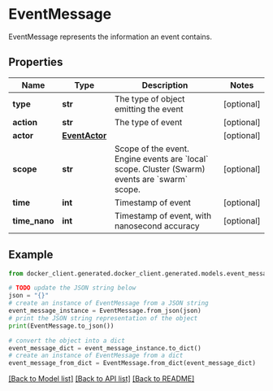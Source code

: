 # EventMessage

EventMessage represents the information an event contains. 

## Properties

Name | Type | Description | Notes
------------ | ------------- | ------------- | -------------
**type** | **str** | The type of object emitting the event | [optional] 
**action** | **str** | The type of event | [optional] 
**actor** | [**EventActor**](EventActor.md) |  | [optional] 
**scope** | **str** | Scope of the event. Engine events are &#x60;local&#x60; scope. Cluster (Swarm) events are &#x60;swarm&#x60; scope.  | [optional] 
**time** | **int** | Timestamp of event | [optional] 
**time_nano** | **int** | Timestamp of event, with nanosecond accuracy | [optional] 

## Example

```python
from docker_client.generated.docker_client.generated.models.event_message import EventMessage

# TODO update the JSON string below
json = "{}"
# create an instance of EventMessage from a JSON string
event_message_instance = EventMessage.from_json(json)
# print the JSON string representation of the object
print(EventMessage.to_json())

# convert the object into a dict
event_message_dict = event_message_instance.to_dict()
# create an instance of EventMessage from a dict
event_message_from_dict = EventMessage.from_dict(event_message_dict)
```
[[Back to Model list]](../README.md#documentation-for-models) [[Back to API list]](../README.md#documentation-for-api-endpoints) [[Back to README]](../README.md)


